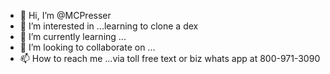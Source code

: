 - 👋 Hi, I’m @MCPresser
- 👀 I’m interested in ...learning to clone a dex
- 🌱 I’m currently learning ...
- 💞️ I’m looking to collaborate on ...
- 📫 How to reach me ...via toll free text or biz whats app at 800-971-3090

<!---
MCPresser/MCPresser is a ✨ special ✨ repository because its `README.md` (this file) appears on your GitHub profile.
You can click the Preview link to take a look at your changes.
--->
